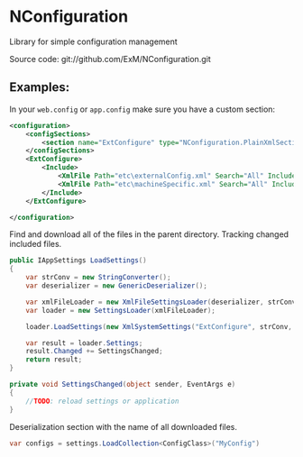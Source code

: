 NConfiguration
===

Library for simple configuration management

Source code:
 git://github.com/ExM/NConfiguration.git

 
Examples:
---

In your `web.config` or `app.config` make sure you have a custom section:

```xml
<configuration>
	<configSections>
		<section name="ExtConfigure" type="NConfiguration.PlainXmlSection, NConfiguration"/>
	</configSections>
	<ExtConfigure>
		<Include>
			<XmlFile Path="etc\externalConfig.xml" Search="All" Include="All" Required="true"/>
			<XmlFile Path="etc\machineSpecific.xml" Search="All" Include="All" Required="true"/>
		</Include>
	</ExtConfigure>

</configuration>
```

Find and download all of the files in the parent directory.
Tracking changed included files.

```c# 
public IAppSettings LoadSettings()
{
	var strConv = new StringConverter();
	var deserializer = new GenericDeserializer();

	var xmlFileLoader = new XmlFileSettingsLoader(deserializer, strConv);
	var loader = new SettingsLoader(xmlFileLoader);

	loader.LoadSettings(new XmlSystemSettings("ExtConfigure", strConv, deserializer));

	var result = loader.Settings;
	result.Changed += SettingsChanged;
	return result;
}

private void SettingsChanged(object sender, EventArgs e)
{
	//TODO: reload settings or application
}
```

Deserialization section with the name of all downloaded files.

```c# 
var configs = settings.LoadCollection<ConfigClass>("MyConfig")
```
